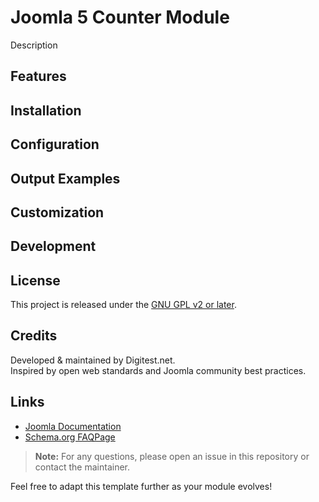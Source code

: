 # Joomla 5 Counter Module

Description

## Features

## Installation

## Configuration

## Output Examples

## Customization

## Development

## License

This project is released under the [GNU GPL v2 or later](https://www.gnu.org/licenses/gpl-2.0.html).

## Credits

Developed & maintained by Digitest.net.  
Inspired by open web standards and Joomla community best practices.

## Links

- [Joomla Documentation](https://docs.joomla.org/)
- [Schema.org FAQPage](https://schema.org/FAQPage)

> **Note:** For any questions, please open an issue in this repository or contact the maintainer.

Feel free to adapt this template further as your module evolves!
